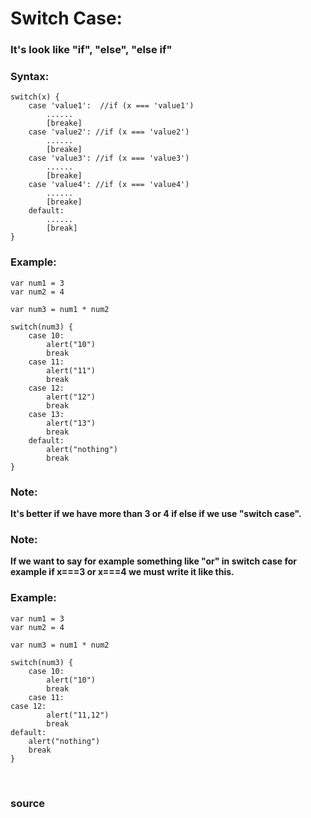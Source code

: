 # Switch Case: 
### It's look like "if", "else", "else if"

### Syntax:
```
switch(x) {
    case 'value1':	//if (x === 'value1')
        ......
        [breake]
    case 'value2': //if (x === 'value2')
        ......
        [breake]
    case 'value3': //if (x === 'value3')
        ......
        [breake]
    case 'value4': //if (x === 'value4')
        ......
        [breake]
    default:
        ......
        [break]
}
```

### Example:
```
var num1 = 3
var num2 = 4

var num3 = num1 * num2

switch(num3) {
    case 10:
        alert("10")
        break
    case 11:
        alert("11")
        break
    case 12:
        alert("12")
        break
    case 13:
        alert("13")
        break
    default:
        alert("nothing")
        break
}
```

### Note: 
**It's better if we have more than 3 or 4 if else if we use "switch case".**

### Note: 
**If we want to say for example something like "or" in switch case for example if x===3 or x===4 we must write it like this.**

### Example:
```
var num1 = 3
var num2 = 4

var num3 = num1 * num2

switch(num3) {
    case 10:
        alert("10")
        break
    case 11:
case 12:
        alert("11,12")
        break
default:
    alert("nothing")
    break
}
```

<br>

### <a href="https://javascript.info/switch" style="text-decoration: none;"> source </a>